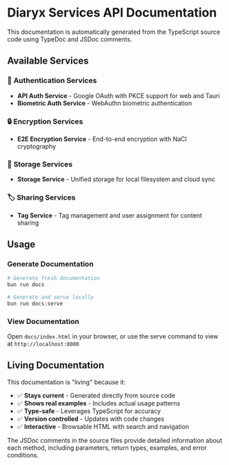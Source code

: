 # Diaryx Services API Documentation

This documentation is automatically generated from the TypeScript source code using TypeDoc and JSDoc comments.

## Available Services

### 🔐 **Authentication Services**
- **API Auth Service** - Google OAuth with PKCE support for web and Tauri
- **Biometric Auth Service** - WebAuthn biometric authentication

### 🔒 **Encryption Services** 
- **E2E Encryption Service** - End-to-end encryption with NaCl cryptography

### 💾 **Storage Services**
- **Storage Service** - Unified storage for local filesystem and cloud sync

### 🏷️ **Sharing Services**
- **Tag Service** - Tag management and user assignment for content sharing

## Usage

### Generate Documentation
```bash
# Generate fresh documentation
bun run docs

# Generate and serve locally
bun run docs:serve
```

### View Documentation
Open `docs/index.html` in your browser, or use the serve command to view at `http://localhost:8080`

## Living Documentation

This documentation is "living" because it:
- ✅ **Stays current** - Generated directly from source code
- ✅ **Shows real examples** - Includes actual usage patterns  
- ✅ **Type-safe** - Leverages TypeScript for accuracy
- ✅ **Version controlled** - Updates with code changes
- ✅ **Interactive** - Browsable HTML with search and navigation

The JSDoc comments in the source files provide detailed information about each method, including parameters, return types, examples, and error conditions.